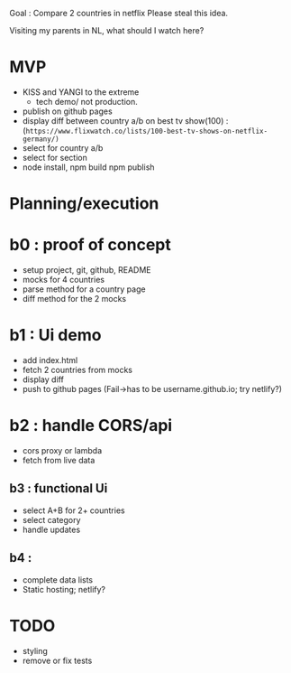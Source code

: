Goal : Compare 2 countries in netflix
Please steal this idea.

Visiting my parents in NL, what should I watch here?

# MVP

-   KISS and YANGI to the extreme
    -   tech demo/ not production.
-   publish on github pages
-   display diff between country a/b on best tv show(100) : (`https://www.flixwatch.co/lists/100-best-tv-shows-on-netflix-germany/)`
-   select for country a/b
-   select for section
-   node install, npm build npm publish

# Planning/execution

# b0 : proof of concept

-   setup project, git, github, README
-   mocks for 4 countries
-   parse method for a country page
-   diff method for the 2 mocks

# b1 : Ui demo

-   add index.html
-   fetch 2 countries from mocks
-   display diff
-   push to github pages (Fail->has to be username.github.io; try netlify?)

# b2 : handle CORS/api

-   cors proxy or lambda
-   fetch from live data

## b3 : functional Ui

-   select A+B for 2+ countries
-   select category
-   handle updates

## b4 :

-   complete data lists
-   Static hosting; netlify?

# TODO

-   styling
-   remove or fix tests
